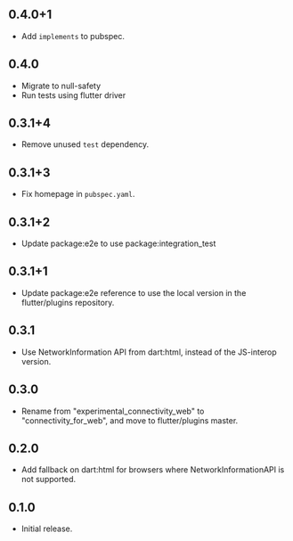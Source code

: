 ## 0.4.0+1

* Add `implements` to pubspec.

## 0.4.0

* Migrate to null-safety
* Run tests using flutter driver

## 0.3.1+4

* Remove unused `test` dependency.

## 0.3.1+3

* Fix homepage in `pubspec.yaml`.

## 0.3.1+2

* Update package:e2e to use package:integration_test

## 0.3.1+1

* Update package:e2e reference to use the local version in the flutter/plugins
  repository.

## 0.3.1

* Use NetworkInformation API from dart:html, instead of the JS-interop version.

## 0.3.0

* Rename from "experimental_connectivity_web" to "connectivity_for_web", and move to flutter/plugins master.

## 0.2.0

* Add fallback on dart:html for browsers where NetworkInformationAPI is not supported.

## 0.1.0

* Initial release.
